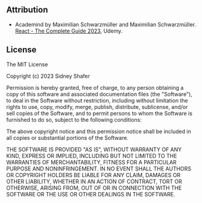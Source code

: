## Attribution
- Academind by Maximilian Schwarzmüller and Maximilian Schwarzmüller. [React - The Complete Guide 2023](https://www.udemy.com/share/101Wby3@gi2ItCHU9M-DSS9xU_ADFw8cUelbebjPi0kaEfJrXOIbZCmenyarhgGjNNCSPhPEdw==/), Udemy.

## License

The MIT License

Copyright (c) 2023 Sidney Shafer

Permission is hereby granted, free of charge, to any person obtaining a copy of this software and associated documentation files (the "Software"), to deal in the Software without restriction, including without limitation the rights to use, copy, modify, merge, publish, distribute, sublicense, and/or sell copies of the Software, and to permit persons to whom the Software is furnished to do so, subject to the following conditions:

The above copyright notice and this permission notice shall be included in all copies or substantial portions of the Software.

THE SOFTWARE IS PROVIDED "AS IS", WITHOUT WARRANTY OF ANY KIND, EXPRESS OR IMPLIED, INCLUDING BUT NOT LIMITED TO THE WARRANTIES OF MERCHANTABILITY, FITNESS FOR A PARTICULAR PURPOSE AND NONINFRINGEMENT. IN NO EVENT SHALL THE AUTHORS OR COPYRIGHT HOLDERS BE LIABLE FOR ANY CLAIM, DAMAGES OR OTHER LIABILITY, WHETHER IN AN ACTION OF CONTRACT, TORT OR OTHERWISE, ARISING FROM, OUT OF OR IN CONNECTION WITH THE SOFTWARE OR THE USE OR OTHER DEALINGS IN THE SOFTWARE.